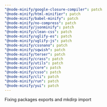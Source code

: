 ```yaml
---
"@node-minify/google-closure-compiler": patch
"@node-minify/html-minifier": patch
"@node-minify/babel-minify": patch
"@node-minify/no-compress": patch
"@node-minify/jsonminify": patch
"@node-minify/clean-css": patch
"@node-minify/uglify-es": patch
"@node-minify/uglify-js": patch
"@node-minify/cssnano": patch
"@node-minify/sqwish": patch
"@node-minify/terser": patch
"@node-minify/crass": patch
"@node-minify/utils": patch
"@node-minify/core": patch
"@node-minify/csso": patch
"@node-minify/cli": patch
"@node-minify/run": patch
"@node-minify/yui": patch
---
```


Fixing packages exports and mkdirp import
